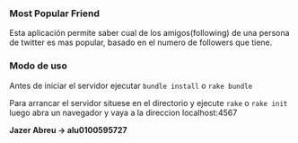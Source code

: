 ### Most Popular Friend

Esta aplicación permite saber cual de los amigos(following) de una persona de twitter es mas popular, basado en el numero de followers que tiene.

### Modo de uso

Antes de iniciar el servidor ejecutar `bundle install` o `rake bundle`

Para arrancar el servidor situese en el directorio y ejecute `rake` o `rake init` luego abra un navegador y vaya a la direccion localhost:4567

**Jazer Abreu -> alu0100595727**